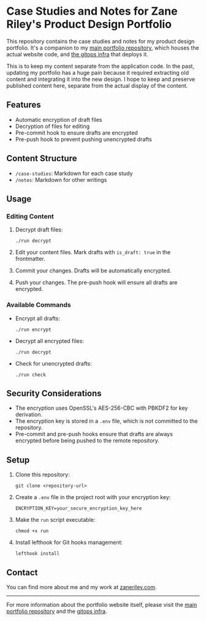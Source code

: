 # Case Studies and Notes for Zane Riley's Product Design Portfolio

This repository contains the case studies and notes for my product design portfolio. It's a companion to my [main portfolio repository](https://github.com/zaneriley/personal-site), which houses the actual website code, and [the gitops infra](https://github.com/zaneriley/personal-site-infra) that deploys it.

This is to keep my content separate from the application code. In the past, updating my portfolio has a huge pain because it required extracting old content and integrating it into the new design. I hope to keep and preserve published content here, separate from the actual display of the content. 

## Features

- Automatic encryption of draft files
- Decryption of files for editing
- Pre-commit hook to ensure drafts are encrypted
- Pre-push hook to prevent pushing unencrypted drafts

## Content Structure

- `/case-studies`: Markdown for each case study
- `/notes`: Markdown for other writings

## Usage

### Editing Content

1. Decrypt draft files:
   ```
   ./run decrypt
   ```

2. Edit your content files. Mark drafts with `is_draft: true` in the frontmatter.

3. Commit your changes. Drafts will be automatically encrypted.

4. Push your changes. The pre-push hook will ensure all drafts are encrypted.

### Available Commands

- Encrypt all drafts:
  ```
  ./run encrypt
  ```

- Decrypt all encrypted files:
  ```
  ./run decrypt
  ```

- Check for unencrypted drafts:
  ```
  ./run check
  ```

## Security Considerations

- The encryption uses OpenSSL's AES-256-CBC with PBKDF2 for key derivation.
- The encryption key is stored in a `.env` file, which is not committed to the repository.
- Pre-commit and pre-push hooks ensure that drafts are always encrypted before being pushed to the remote repository.

## Setup

1. Clone this repository:
   ```
   git clone <repository-url>
   ```

2. Create a `.env` file in the project root with your encryption key:
   ```
   ENCRYPTION_KEY=your_secure_encryption_key_here
   ```

3. Make the `run` script executable:
   ```
   chmod +x run
   ```

4. Install lefthook for Git hooks management:
   ```
   lefthook install
   ```


## Contact

You can find more about me and my work at [zaneriley.com](https://zaneriley.com).

---

For more information about the portfolio website itself, please visit the [main portfolio repository](https://github.com/zaneriley/personal-site) and the [gitops infra](https://github.com/zaneriley/personal-site-infra).